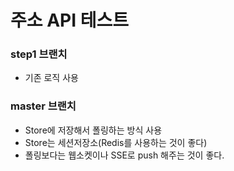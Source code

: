 # 주소 API 테스트

### step1 브랜치
- 기존 로직 사용

### master 브랜치
- Store에 저장해서 폴링하는 방식 사용
- Store는 세션저장소(Redis를 사용하는 것이 좋다)
- 폴링보다는 웹소켓이나 SSE로 push 해주는 것이 좋다.